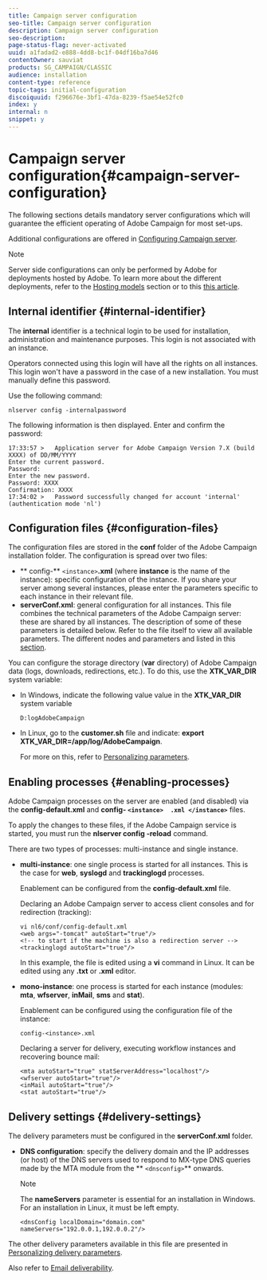 ```yaml
---
title: Campaign server configuration
seo-title: Campaign server configuration
description: Campaign server configuration
seo-description: 
page-status-flag: never-activated
uuid: a1fadad2-e888-4dd8-bc1f-04df16ba7d46
contentOwner: sauviat
products: SG_CAMPAIGN/CLASSIC
audience: installation
content-type: reference
topic-tags: initial-configuration
discoiquuid: f296676e-3bf1-47da-8239-f5ae54e52fc0
index: y
internal: n
snippet: y
---
```


# Campaign server configuration{#campaign-server-configuration}

The following sections details mandatory server configurations which will guarantee the efficient operating of Adobe Campaign for most set-ups.

Additional configurations are offered in [Configuring Campaign server](https://helpx.adobe.com/campaign/standard/installation/using/configuring-campaign-server.html).

>[!NOTE]
>
>Server side configurations can only be performed by Adobe for deployments hosted by Adobe. To learn more about the different deployments, refer to the [Hosting models](https://helpx.adobe.com/campaign/classic/installation/using/hosting-models.html) section or to this [this article](https://helpx.adobe.com/campaign/kb/acc-on-prem-vs-hosted.html).

## Internal identifier {#internal-identifier}

The **internal** identifier is a technical login to be used for installation, administration and maintenance purposes. This login is not associated with an instance.

Operators connected using this login will have all the rights on all instances. This login won't have a password in the case of a new installation. You must manually define this password.

Use the following command:

```
nlserver config -internalpassword
```

The following information is then displayed. Enter and confirm the password:

```
17:33:57 >   Application server for Adobe Campaign Version 7.X (build XXXX) of DD/MM/YYYY
Enter the current password.
Password:
Enter the new password.
Password: XXXX
Confirmation: XXXX
17:34:02 >   Password successfully changed for account 'internal' (authentication mode 'nl')
```

## Configuration files {#configuration-files}

The configuration files are stored in the **conf** folder of the Adobe Campaign installation folder. The configuration is spread over two files:

* ** config-** `<instance>`**.xml** (where **instance** is the name of the instance): specific configuration of the instance. If you share your server among several instances, please enter the parameters specific to each instance in their relevant file.
* **serverConf.xml**: general configuration for all instances. This file combines the technical parameters of the Adobe Campaign server: these are shared by all instances. The description of some of these parameters is detailed below. Refer to the file itself to view all available parameters. The different nodes and parameters and listed in this [section](https://helpx.adobe.com/campaign/classic/installation/using/the-server-configuration-file.html).

You can configure the storage directory (**var** directory) of Adobe Campaign data (logs, downloads, redirections, etc.). To do this, use the **XTK_VAR_DIR** system variable:

* In Windows, indicate the following value value in the **XTK_VAR_DIR** system variable

  ```
  D:logAdobeCampaign
  ```

* In Linux, go to the **customer.sh** file and indicate: **export XTK_VAR_DIR=/app/log/AdobeCampaign**.

  For more on this, refer to [Personalizing parameters](https://helpx.adobe.com/campaign/standard/installation/using/installing-packages-with-linux.html#personalizing-parameters).

## Enabling processes {#enabling-processes}

Adobe Campaign processes on the server are enabled (and disabled) via the **config-default.xml** and **config- `<instance>  .xml </instance>`** files.

To apply the changes to these files, if the Adobe Campaign service is started, you must run the **nlserver config -reload** command.

There are two types of processes: multi-instance and single instance.

* **multi-instance**: one single process is started for all instances. This is the case for **web**, **syslogd** and **trackinglogd** processes.

  Enablement can be configured from the **config-default.xml** file.

  Declaring an Adobe Campaign server to access client consoles and for redirection (tracking):

  ```
  vi nl6/conf/config-default.xml
  <web args="-tomcat" autoStart="true"/>  
  <!-- to start if the machine is also a redirection server -->  
  <trackinglogd autoStart="true"/>
  ```

  In this example, the file is edited using a **vi** command in Linux. It can be edited using any **.txt** or **.xml** editor.

* **mono-instance**: one process is started for each instance (modules: **mta**, **wfserver**, **inMail**, **sms** and **stat**).

  Enablement can be configured using the configuration file of the instance:

  ```
  config-<instance>.xml
  ```

  Declaring a server for delivery, executing workflow instances and recovering bounce mail:

  ```
  <mta autoStart="true" statServerAddress="localhost"/>
  <wfserver autoStart="true"/>  
  <inMail autoStart="true"/>
  <stat autoStart="true"/>
  ```

## Delivery settings {#delivery-settings}

The delivery parameters must be configured in the **serverConf.xml** folder.

* **DNS configuration**: specify the delivery domain and the IP addresses (or host) of the DNS servers used to respond to MX-type DNS queries made by the MTA module from the ** `<dnsconfig>`** onwards.

  >[!NOTE]
  >
  >The **nameServers** parameter is essential for an installation in Windows. For an installation in Linux, it must be left empty.

  ```
  <dnsConfig localDomain="domain.com" nameServers="192.0.0.1,192.0.0.2"/>
  ```

The other delivery parameters available in this file are presented in [Personalizing delivery parameters](https://helpx.adobe.com/campaign/standard/installation/using/configuring-campaign-server.html#personalizing-delivery-parameters).

Also refer to [Email deliverability](https://helpx.adobe.com/campaign/standard/installation/using/email-deliverability.html).
